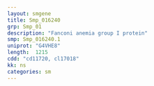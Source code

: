 ```yaml
---
layout: smgene
title: Smp_016240
grp: Smp_01
description: "Fanconi anemia group I protein"
smp: Smp_016240.1
uniprot: "G4VHE8"
length:  1215
cdd: "cd11720, cl17018"
kk: ns
categories: sm
---
```

